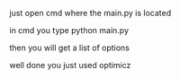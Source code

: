 just open cmd where the main.py is located

in cmd you type python main.py

then you will get a list of options

well done you just used optimicz
